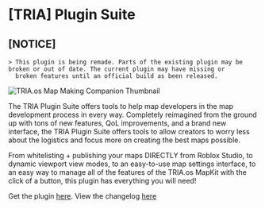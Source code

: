 # [TRIA] Plugin Suite

   ## [NOTICE]
    > This plugin is being remade. Parts of the existing plugin may be broken or out of date. The current plugin may have missing or
      broken features until an official build as been released.
   
![TRIA.os Map Making Companion Thumbnail](https://cdn.discordapp.com/attachments/891672667193761792/1063994662853034045/plugin_icon_big.png)

The TRIA Plugin Suite offers tools to help map developers in the map development process in every way. Completely reimagined from the ground up with tons of new features, QoL improvements, and a brand new interface, the TRIA Plugin Suite offers tools to allow creators to worry less about the logistics and focus more on creating the best maps possible.

From whitelisting + publishing your maps DIRECTLY from Roblox Studio, to dynamic viewport view modes, to an easy-to-use map settings interface, to an easy way to manage all of the features of the TRIA.os MapKit with the click of a button, this plugin has everything you will need!

Get the plugin [here](https://www.roblox.com/library/6466800923/TRIA-os-Map-Making-Companion).
View the changelog [here](docs/CHANGELOG.md)
